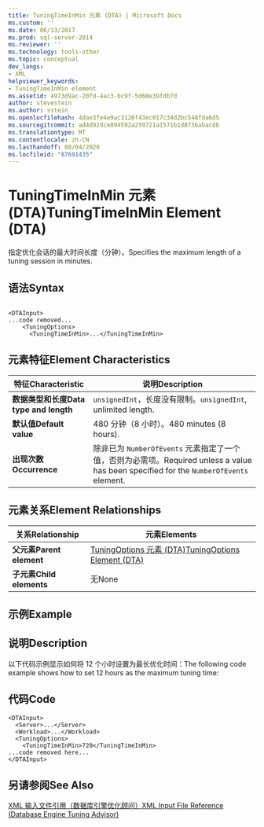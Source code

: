 ```yaml
---
title: TuningTimeInMin 元素 (DTA) | Microsoft Docs
ms.custom: ''
ms.date: 06/13/2017
ms.prod: sql-server-2014
ms.reviewer: ''
ms.technology: tools-other
ms.topic: conceptual
dev_langs:
- XML
helpviewer_keywords:
- TuningTimeInMin element
ms.assetid: 4973d9ac-20fd-4ac3-bc9f-5d60e39fdb7d
author: stevestein
ms.author: sstein
ms.openlocfilehash: 4dae3fe4e9ac3126f43ec017c34d2bc548fda6d5
ms.sourcegitcommit: ad4d92dce894592a259721a1571b1d8736abacdb
ms.translationtype: MT
ms.contentlocale: zh-CN
ms.lasthandoff: 08/04/2020
ms.locfileid: "87691435"
---
```

# <a name="tuningtimeinmin-element-dta"></a><span data-ttu-id="92fd2-102">TuningTimeInMin 元素 (DTA)</span><span class="sxs-lookup"><span data-stu-id="92fd2-102">TuningTimeInMin Element (DTA)</span></span>
  <span data-ttu-id="92fd2-103">指定优化会话的最大时间长度（分钟）。</span><span class="sxs-lookup"><span data-stu-id="92fd2-103">Specifies the maximum length of a tuning session in minutes.</span></span>  
  
## <a name="syntax"></a><span data-ttu-id="92fd2-104">语法</span><span class="sxs-lookup"><span data-stu-id="92fd2-104">Syntax</span></span>  
  
```  
  
<DTAInput>  
...code removed...  
    <TuningOptions>  
      <TuningTimeInMin>...</TuningTimeInMin>  
```  
  
## <a name="element-characteristics"></a><span data-ttu-id="92fd2-105">元素特征</span><span class="sxs-lookup"><span data-stu-id="92fd2-105">Element Characteristics</span></span>  
  
|<span data-ttu-id="92fd2-106">特征</span><span class="sxs-lookup"><span data-stu-id="92fd2-106">Characteristic</span></span>|<span data-ttu-id="92fd2-107">说明</span><span class="sxs-lookup"><span data-stu-id="92fd2-107">Description</span></span>|  
|--------------------|-----------------|  
|<span data-ttu-id="92fd2-108">**数据类型和长度**</span><span class="sxs-lookup"><span data-stu-id="92fd2-108">**Data type and length**</span></span>|<span data-ttu-id="92fd2-109">`unsignedInt`，长度没有限制。</span><span class="sxs-lookup"><span data-stu-id="92fd2-109">`unsignedInt`, unlimited length.</span></span>|  
|<span data-ttu-id="92fd2-110">**默认值**</span><span class="sxs-lookup"><span data-stu-id="92fd2-110">**Default value**</span></span>|<span data-ttu-id="92fd2-111">480 分钟（8 小时）。</span><span class="sxs-lookup"><span data-stu-id="92fd2-111">480 minutes (8 hours).</span></span>|  
|<span data-ttu-id="92fd2-112">**出现次数**</span><span class="sxs-lookup"><span data-stu-id="92fd2-112">**Occurrence**</span></span>|<span data-ttu-id="92fd2-113">除非已为 `NumberOfEvents` 元素指定了一个值，否则为必需项。</span><span class="sxs-lookup"><span data-stu-id="92fd2-113">Required unless a value has been specified for the `NumberOfEvents` element.</span></span>|  
  
## <a name="element-relationships"></a><span data-ttu-id="92fd2-114">元素关系</span><span class="sxs-lookup"><span data-stu-id="92fd2-114">Element Relationships</span></span>  
  
|<span data-ttu-id="92fd2-115">关系</span><span class="sxs-lookup"><span data-stu-id="92fd2-115">Relationship</span></span>|<span data-ttu-id="92fd2-116">元素</span><span class="sxs-lookup"><span data-stu-id="92fd2-116">Elements</span></span>|  
|------------------|--------------|  
|<span data-ttu-id="92fd2-117">**父元素**</span><span class="sxs-lookup"><span data-stu-id="92fd2-117">**Parent element**</span></span>|[<span data-ttu-id="92fd2-118">TuningOptions 元素 (DTA)</span><span class="sxs-lookup"><span data-stu-id="92fd2-118">TuningOptions Element &#40;DTA&#41;</span></span>](tuningoptions-element-dta.md)|  
|<span data-ttu-id="92fd2-119">**子元素**</span><span class="sxs-lookup"><span data-stu-id="92fd2-119">**Child elements**</span></span>|<span data-ttu-id="92fd2-120">无</span><span class="sxs-lookup"><span data-stu-id="92fd2-120">None</span></span>|  
  
## <a name="example"></a><span data-ttu-id="92fd2-121">示例</span><span class="sxs-lookup"><span data-stu-id="92fd2-121">Example</span></span>  
  
## <a name="description"></a><span data-ttu-id="92fd2-122">说明</span><span class="sxs-lookup"><span data-stu-id="92fd2-122">Description</span></span>  
 <span data-ttu-id="92fd2-123">以下代码示例显示如何将 12 个小时设置为最长优化时间：</span><span class="sxs-lookup"><span data-stu-id="92fd2-123">The following code example shows how to set 12 hours as the maximum tuning time:</span></span>  
  
## <a name="code"></a><span data-ttu-id="92fd2-124">代码</span><span class="sxs-lookup"><span data-stu-id="92fd2-124">Code</span></span>  
  
```  
<DTAInput>  
  <Server>...</Server>  
  <Workload>...</Workload>  
  <TuningOptions>  
    <TuningTimeInMin>720</TuningTimeInMin>  
...code removed here...  
</DTAInput>  
```  
  
## <a name="see-also"></a><span data-ttu-id="92fd2-125">另请参阅</span><span class="sxs-lookup"><span data-stu-id="92fd2-125">See Also</span></span>  
 [<span data-ttu-id="92fd2-126">XML 输入文件引用（数据库引擎优化顾问）</span><span class="sxs-lookup"><span data-stu-id="92fd2-126">XML Input File Reference &#40;Database Engine Tuning Advisor&#41;</span></span>](xml-input-file-reference-database-engine-tuning-advisor.md)  
  
  
